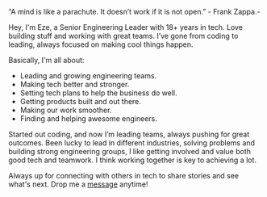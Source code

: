 “A mind is like a parachute. It doesn’t work if it is not open.” - Frank Zappa.-

Hey, I'm Eze, a Senior Engineering Leader with 18+ years in tech. Love building stuff and working with great teams. I’ve gone from coding to leading, always focused on making cool things happen.

Basically, I'm all about:
- Leading and growing engineering teams.
- Making tech better and stronger.
- Setting tech plans to help the business do well.
- Getting products built and out there.
- Making our work smoother.
- Finding and helping awesome engineers.

Started out coding, and now I’m leading teams, always pushing for great outcomes. Been lucky to lead in different industries, solving problems and building strong engineering groups, I like getting involved and value both good tech and teamwork. I think working together is key to achieving a lot.

Always up for connecting with others in tech to share stories and see what's next. Drop me a [message](mailto:e@maraschio.com) anytime!
